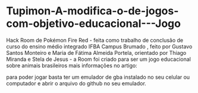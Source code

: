 # Tupimon-A-modifica-o-de-jogos-com-objetivo-educacional---Jogo
Hack Room de Pokémon Fire Red - feita como trabalho de conclusão de curso do ensino médio integrado IFBA Campus Brumado , feito por Gustavo Santos Monteiro e Maria de Fátima Almeida Portela, orientado por Thiago Miranda e Stela de Jesus - a Room foi criado para ser um jogo educacional sobre animais brasileiros mais informações no artigo:

para poder jogar basta ter um emulador de gba instalado no seu celular ou computador e  abrir o arquivo do github no seu emulador.

